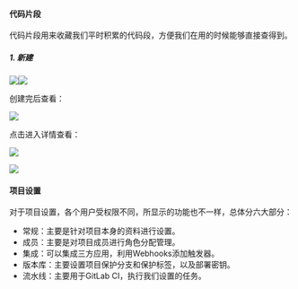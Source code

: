 #### 代码片段

代码片段用来收藏我们平时积累的代码段，方便我们在用的时候能够直接查得到。

##### 1. 新建

![](https://tva1.sinaimg.cn/large/006tNc79ly1fjb4vkabkvj30og0ovq50.jpg)![](https://tva1.sinaimg.cn/large/006tNc79ly1fjb4vxzp2mj30om078dfy.jpg)

创建完后查看：

![](https://tva1.sinaimg.cn/large/006tNc79ly1fjb4zs8zixj30oo06aq3s.jpg)

点击进入详情查看：

![](https://tva1.sinaimg.cn/large/006tNc79ly1fjb50scokcj30ob0qagpj.jpg)

![](https://tva1.sinaimg.cn/large/006tNc79ly1fjb52xocq3j30nx0n3dhv.jpg)

#### 项目设置

对于项目设置，各个用户受权限不同，所显示的功能也不一样，总体分六大部分：

- 常规：主要是针对项目本身的资料进行设置。
- 成员：主要是对项目成员进行角色分配管理。
- 集成：可以集成三方应用，利用Webhooks添加触发器。
- 版本库：主要设置项目保护分支和保护标签，以及部署密钥。
- 流水线：主要用于GitLab CI，执行我们设置的任务。
